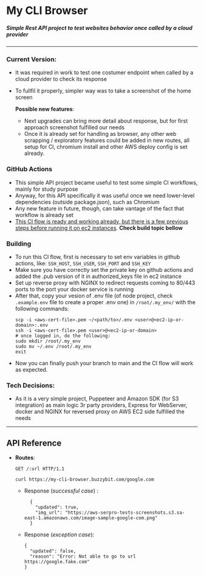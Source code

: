 # My CLI Browser

##### _Simple Rest API project to test websites behavior once called by a cloud provider_ 
---
### Current Version:
* It was required in work to test one costumer endpoint when called by a cloud provider to check its response
* To fullfil it properly, simpler way was to take a screenshot of the home screen

  **Possible new features**:

  * Next upgrades can bring more detail about response, but for first approach screenshot fulfilled our needs
  * Once it is already set for handling as browser, any other web scrapping / exploratory features could be added in new routes, all setup for CI, chromium install and other AWS deploy config is set already.

### GitHub Actions
* This simple API project became useful to test some simple CI workflows, mainly for study purpose
* Anyway, for this API specifically it was useful once we need lower-level dependencies (outside package.json), such as Chromium
* Any new feature in future, though, can take vantage of the fact that workflow is already set
* <u>This CI flow is ready and working already, but there is a few previous steps before running it on ec2 instances</u>. <strong>Check build topic bellow</strong>

### Building
* To run this CI flow, first is necessary to set env variables in github actions, like: `SSH_HOST`, `SSH_USER`, `SSH_PORT` and `SSH_KEY`
* Make sure you have correctly set the private key on github actions and added the .pub version of it in authorized_keys file in ec2 instance
* Set up reverse proxy with NGINX to redirect requests coming to 80/443 ports to the port your docker service is running
* After that, copy your vesion of .env file (of node project, check `.example.env` file to create a proper .env one) in `/root/.my_env/` with the following commands:
  ```(bash)
  scp -i <aws-cert-file>.pem ~/<path/to>/.env <user>@<ec2-ip-or-domain>:.env
  ssh -i <aws-cert-file>.pem <user>@<ec2-ip-or-domain>
  # once logged in, do the following:
  sudo mkdir /root/.my_env
  sudo mv ~/.env /root/.my_env
  exit
  ```
* Now you can finally push your branch to main and the CI flow will work as expected.

### Tech Decisions:
* As it is a very simple project, Puppeteer and Amazon SDK (for S3 integration) as main logic 3r party providers, Express for WebServer, docker and NGINX for reversed proxy on AWS EC2 side fulfilled the needs
--- 
## API Reference
  * **Routes**:

    ```
    GET /:url HTTP/1.1

    curl https://my-cli-browser.buzzybit.com/google.com
    ```
    * Response (*successful case*) :
      ```(json)
        {
          "updated": true,
          "img_url": "https://aws-serpro-tests-screenshots.s3.sa-east-1.amazonaws.com/image-sample-google-com.png"
        }
      ```
    * Response (*exception case*):
      ```
      {
        "updated": false,
        "reason": "Error: Not able to go to url https://google.fake.com"
      }
      ```  